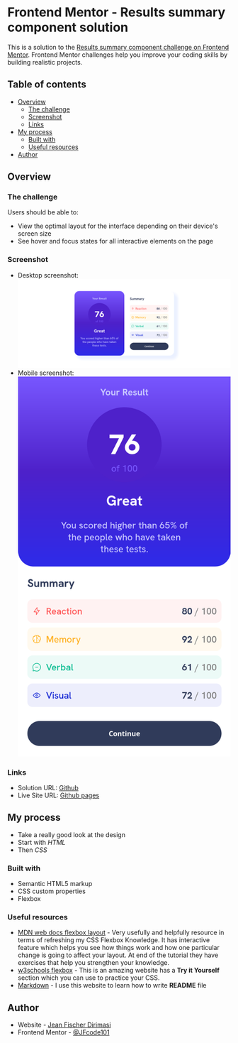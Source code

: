 # Frontend Mentor - Results summary component solution

This is a solution to the [Results summary component challenge on Frontend Mentor](https://www.frontendmentor.io/challenges/results-summary-component-CE_K6s0maV). Frontend Mentor challenges help you improve your coding skills by building realistic projects.

## Table of contents

- [Overview](#overview)
  - [The challenge](#the-challenge)
  - [Screenshot](#screenshot)
  - [Links](#links)
- [My process](#my-process)
  - [Built with](#built-with)
  - [Useful resources](#useful-resources)
- [Author](#author)


## Overview

### The challenge

Users should be able to:

- View the optimal layout for the interface depending on their device's screen size
- See hover and focus states for all interactive elements on the page

### Screenshot

- Desktop screenshot: ![](./assets/images/desktop.png)
- Mobile screenshot: ![](./assets/images/mobile.png)


### Links

- Solution URL: [Github](https://github.com/jfcode101/frontend-mentor-challenges)
- Live Site URL: [Github pages](https://jfcode101.github.io/frontend-mentor-challenges/results-summary/index.html)

## My process

- Take a really good look at the design
- Start with *HTML* 
- Then *CSS* 

### Built with

- Semantic HTML5 markup
- CSS custom properties
- Flexbox



### Useful resources

- [MDN web docs flexbox layout](https://developer.mozilla.org/en-US/docs/Learn/CSS/CSS_layout/Flexbox) -  Very usefully and helpfully resource in terms of 
refreshing my CSS Flexbox Knowledge. It has interactive feature which helps you see how things work and how one particular change is going to affect 
your layout. At end of the tutorial they have exercises that help you strengthen your knowledge.
- [w3schools flexbox](https://www.w3schools.com/csS/css3_flexbox.asp) - This is an amazing website has a **Try it Yourself** section which you can use to practice your CSS.
- [Markdown](https://www.markdownguide.org/) - I use this website to learn how to write **README** file


## Author

- Website - [Jean Fischer Dirimasi](https://devjfd.com/)
- Frontend Mentor - [@JFcode101](https://www.frontendmentor.io/profile/jfcode101)



